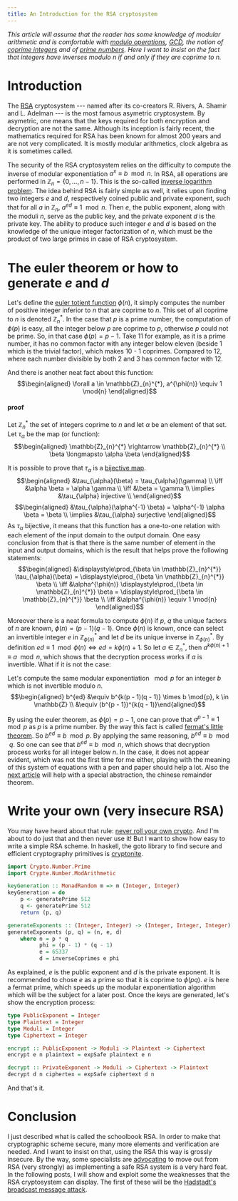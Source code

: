 ```yaml
---
title: An Introduction for the RSA cryptosystem
---
```


*This article will assume that the reader has some knowledge of modular arithmetic and is comfortable with [modulo operations](https://en.wikipedia.org/wiki/Modulo_operation),
[GCD](https://en.wikipedia.org/wiki/Greatest_common_divisor), the notion of
[coprime integers](https://en.wikipedia.org/wiki/Modular_inverse)
and of [prime numbers](https://en.wikipedia.org/wiki/Prime_number). Here I want to
insist on the fact that integers have inverses modulo $n$ if and only
if they are coprime to $n$.*

Introduction
============

The [RSA](https://en.wikipedia.org/wiki/RSA_(cryptosystem)) cryptosystem
--- named after its co-creators R. Rivers, A.
Shamir and L. Adelman --- is the most famous asymetric cryptosystem. By
asymetric, one means that the keys required for both encryption and
decryption are not the same. Although its inception is fairly recent,
the mathematics required for RSA has been known for almost 200 years and
are not very complicated. It is mostly modular arithmetics, clock
algebra as it is sometimes called.

The security of the RSA cryptosystem relies on the difficulty to compute
the inverse of modular exponentiation $a^x \equiv b \mod{n}$. In RSA,
all operations are performed in $\mathbb{Z}_n = \{0, \ldots, n - 1\}$.
This is the so-called [inverse logarithm problem](https://en.wikipedia.org/wiki/Discrete_logarithm).
The idea behind RSA is
fairly simple as well, it relies upon finding two integers $e$ and $d$,
respectively coined public and private exponent, such that for all $a$
in $\mathbb{Z}_n$, $a^{ed} \equiv 1 \mod{n}$. Then $e$, the public
exponent, along with the moduli $n$, serve as the public key, and the
private exponent $d$ is the private key. The ability to produce such
integer $e$ and $d$ is based on the knowledge of the unique integer
factorization of $n$, which must be the product of two large primes in
case of RSA cryptosystem.

The euler theorem or how to generate $e$ and $d$
================================================

Let's define the [euler totient function](https://en.wikipedia.org/wiki/Euler's_totient_function) $\phi(n)$, it simply computes
the number of positive integer inferior to $n$ that are coprime to $n$.
This set of all coprime to $n$ is denoted $\mathbb{Z}_n^{*}$. In the
case that $p$ is a prime number, the computation of $\phi(p)$ is easy, all
the integer below $p$ are coprime to $p$, otherwise $p$ could not be
prime. So, in that case $\phi(p) = p - 1$. Take 11 for example, as it
is a prime number, it has no common factor with any integer below eleven
(beside 1 which is the trivial factor), which makes 10 - 1 coprimes.
Compared to 12, where each number divisible by both 2 and 3 has common factor with 12.

And there is another neat fact about this function:
$$\begin{aligned}
    \forall a \in \mathbb{Z}_{n}^{*}, a^{\phi(n)} \equiv 1 \mod{n}
\end{aligned}$$

#### proof

Let $\mathbb{Z}_{n}^{*}$ the set of integers coprime to $n$ and let
$\alpha$ be an element of that set. Let $\tau_{\alpha}$ be the map (or function):
$$\begin{aligned}
	\mathbb{Z}_{n}^{*} \rightarrow \mathbb{Z}_{n}^{*} \\
	\beta \longmapsto \alpha \beta
\end{aligned}$$

It is possible to prove that $\tau_{\alpha}$
is a [bijective map](https://en.wikipedia.org/wiki/Bijection). 
$$\begin{aligned}
        &\tau_{\alpha}(\beta) = \tau_{\alpha}(\gamma) \\
        \iff &\alpha \beta = \alpha \gamma \\
        \iff &\beta = \gamma \\
        \implies &\tau_{\alpha} injective \\
    \end{aligned}$$
$$\begin{aligned}
        &\tau_{\alpha}(\alpha^{-1} \beta) = \alpha^{-1} \alpha \beta = \beta \\
        \implies &\tau_{\alpha} surjective
\end{aligned}$$
As $\tau_{\alpha}$ bijective, it means that this function has a
one-to-one relation with each element of the input domain to the output domain.
One easy conclusion from that is that there is the same number of element in
the input and output domains, which is the result that helps prove the following statements:
$$\begin{aligned}
        &\displaystyle\prod_{\beta \in \mathbb{Z}_{n}^{*}} \tau_{\alpha}(\beta) = \displaystyle\prod_{\beta \in \mathbb{Z}_{n}^{*}} \beta \\
        \iff &\alpha^{\phi(n)} \displaystyle\prod_{\beta \in \mathbb{Z}_{n}^{*}} \beta =
        \displaystyle\prod_{\beta \in \mathbb{Z}_{n}^{*}} \beta \\
        \iff &\alpha^{\phi(n)} \equiv 1 \mod{n}
\end{aligned}$$

Moreover there is a neat formula to compute $\phi(n)$ if $p$, $q$ the
unique factors of $n$ are known, $\phi(n) = (p - 1)(q - 1)$. Once
$\phi(n)$ is known, once can select an invertible integer $e$ in
$\mathbb{Z}_{\phi(n)}^{*}$ and let $d$ be its unique inverse in
$\mathbb{Z}_{\phi(n)}^{*}$.
By definition
$ed \equiv 1 \mod{\phi(n)} \iff ed = k\phi(n) + 1$. So let
$a \in \mathbb{Z}_{n}^{*}$, then $a^{k\phi(n) + 1} \equiv a \mod{n}$,
which shows that the decryption process works if $a$ is invertible. What
if it is not the case:

Let's compute the same modular exponentiation $\mod{p}$ for an integer
$b$ which is not invertible modulo $n$. $$\begin{aligned}
    b^{ed} &\equiv b^{k(p - 1)(q - 1)} \times b \mod{p}, k \in \mathbb{Z} \\
           &\equiv (b^{p - 1})^{k(q - 1)}\end{aligned}$$

By using the euler theorem, as $\phi(p) = p - 1$, one can prove that
$a^{p - 1} \equiv 1 \mod{p}$ as $p$ is a prime number. By the way this
fact is called
[fermat's little theorem](https://en.wikipedia.org/wiki/Fermat%27s_little_theorem).
So $b^{ed} \equiv b \mod{p}$. By
applying the same reasoning, $b^{ed} \equiv b \mod{q}$. So one can see
that $b^{ed} \equiv b \mod{n}$, which shows that decryption process
works for all integer below $n$. In the case, it does not appear evident,
which was not the first time for me either, playing with the meaning of this
system of equations with a pen and paper should help a lot.
Also the [next article](./2020-01-06-hadstadt.html)
will help with a special abstraction, the chinese remainder
theorem.

Write your own (very insecure RSA)
==================================

You may have heard about that rule: [never roll your own crypto](http://loup-vaillant.fr/articles/rolling-your-own-crypto). And I'm
about to do just that and then never use it! But I want to show how easy
to write a simple RSA scheme. In haskell, the goto library to find secure
and efficient cryptography primitives is [cryptonite](https://hackage.haskell.org/package/cryptonite).

```haskell
import Crypto.Number.Prime
import Crypte.Number.ModArithmetic

keyGeneration :: MonadRandom m => m (Integer, Integer)
keyGeneration = do
	p <- generatePrime 512
	q <- generatePrime 512
	return (p, q)

generateExponents :: (Integer, Integer) -> (Integer, Integer, Integer)
generateExponents (p, q) = (n, e, d)
	where n = p * q
		  phi = (p - 1) * (q - 1)
		  e = 65337
		  d = inverseCoprimes e phi
```

As explained, $e$ is the public exponent and $d$ is the private exponent. It is
recommended to chose $e$ as a prime so that it is coprime to $\phi(pq)$.
$e$ is here a fermat prime, which speeds up the modular exponentiation algorithm
which will be the subject for a later post.
Once the keys are generated, let's show the encryption process:

```haskell
type PublicExponent = Integer
type Plaintext = Integer
type Moduli = Integer
type Ciphertext = Integer

encrypt :: PublicExponent -> Moduli -> Plaintext -> Ciphertext
encrypt e n plaintext = expSafe plaintext e n

decrypt :: PrivateExponent -> Moduli -> Ciphertext -> Plaintext
decrypt d n ciphertex = expSafe ciphertext d n
```

And that's it.

Conclusion
==========

I just described what is called the schoolbook RSA. In order to make
that cryptographic scheme secure, many more elements and verification
are needed. And I want to insist on that, using the RSA this way is
grossly insecure. By the way, some specialists are
[advocating](https://blog.trailofbits.com/2019/07/08/fuck-rsa/) to move
out from RSA (very strongly) as implementing a safe RSA system is a very hard feat.
 In the following posts, I will show and exploit some the
weaknesses that the RSA cryptosystem can display. The first of these
will be the [Hadstadt's broadcast message attack](./2020-01-06-hadstadt.html).
